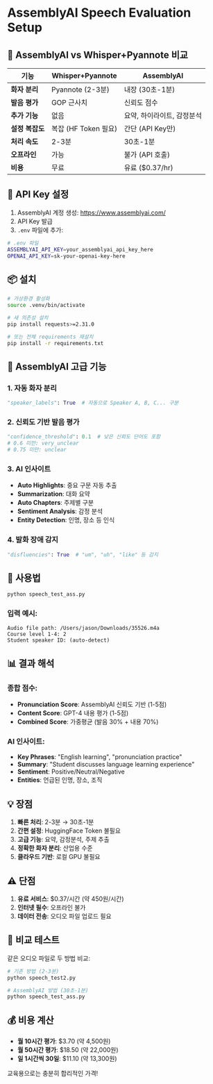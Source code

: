 # AssemblyAI Speech Evaluation Setup

## 🚀 AssemblyAI vs Whisper+Pyannote 비교

| 기능 | Whisper+Pyannote | AssemblyAI |
|------|-----------------|------------|
| **화자 분리** | Pyannote (2-3분) | 내장 (30초-1분) |
| **발음 평가** | GOP 근사치 | 신뢰도 점수 |
| **추가 기능** | 없음 | 요약, 하이라이트, 감정분석 |
| **설정 복잡도** | 복잡 (HF Token 필요) | 간단 (API Key만) |
| **처리 속도** | 2-3분 | 30초-1분 |
| **오프라인** | 가능 | 불가 (API 호출) |
| **비용** | 무료 | 유료 ($0.37/hr) |

## 🔑 API Key 설정

1. AssemblyAI 계정 생성: https://www.assemblyai.com/
2. API Key 발급
3. `.env` 파일에 추가:

```bash
# .env 파일
ASSEMBLYAI_API_KEY=your_assemblyai_api_key_here
OPENAI_API_KEY=sk-your-openai-key-here
```

## 📦 설치

```bash
# 가상환경 활성화
source .venv/bin/activate

# 새 의존성 설치
pip install requests>=2.31.0

# 또는 전체 requirements 재설치
pip install -r requirements.txt
```

## 🎯 AssemblyAI 고급 기능

### 1. **자동 화자 분리**
```python
"speaker_labels": True  # 자동으로 Speaker A, B, C... 구분
```

### 2. **신뢰도 기반 발음 평가**
```python
"confidence_threshold": 0.1  # 낮은 신뢰도 단어도 포함
# 0.6 미만: very_unclear
# 0.75 미만: unclear
```

### 3. **AI 인사이트**
- **Auto Highlights**: 중요 구문 자동 추출
- **Summarization**: 대화 요약
- **Auto Chapters**: 주제별 구분
- **Sentiment Analysis**: 감정 분석
- **Entity Detection**: 인명, 장소 등 인식

### 4. **발화 장애 감지**
```python
"disfluencies": True  # "um", "uh", "like" 등 감지
```

## 🚀 사용법

```bash
python speech_test_ass.py
```

### 입력 예시:
```
Audio file path: /Users/jason/Downloads/35526.m4a
Course level 1-4: 2
Student speaker ID: (auto-detect)
```

## 📊 결과 해석

### 종합 점수:
- **Pronunciation Score**: AssemblyAI 신뢰도 기반 (1-5점)
- **Content Score**: GPT-4 내용 평가 (1-5점)
- **Combined Score**: 가중평균 (발음 30% + 내용 70%)

### AI 인사이트:
- **Key Phrases**: "English learning", "pronunciation practice"
- **Summary**: "Student discusses language learning experience"
- **Sentiment**: Positive/Neutral/Negative
- **Entities**: 언급된 인명, 장소, 조직

## 💡 장점

1. **빠른 처리**: 2-3분 → 30초-1분
2. **간편 설정**: HuggingFace Token 불필요
3. **고급 기능**: 요약, 감정분석, 주제 추출
4. **정확한 화자 분리**: 산업용 수준
5. **클라우드 기반**: 로컬 GPU 불필요

## ⚠️ 단점

1. **유료 서비스**: $0.37/시간 (약 450원/시간)
2. **인터넷 필수**: 오프라인 불가
3. **데이터 전송**: 오디오 파일 업로드 필요

## 🔄 비교 테스트

같은 오디오 파일로 두 방법 비교:

```bash
# 기존 방법 (2-3분)
python speech_test2.py

# AssemblyAI 방법 (30초-1분)
python speech_test_ass.py
```

## 💰 비용 계산

- **월 10시간 평가**: $3.70 (약 4,500원)
- **월 50시간 평가**: $18.50 (약 22,000원)
- **일 1시간씩 30일**: $11.10 (약 13,300원)

교육용으로는 충분히 합리적인 가격!